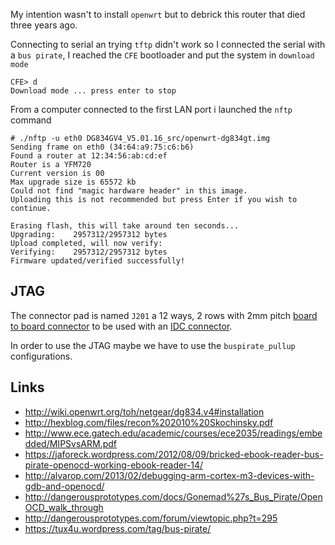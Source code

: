 My intention wasn't to install ``openwrt`` but to debrick this router that died three years ago.

Connecting to serial an trying ``tftp`` didn't work so I connected the serial with a ``bus pirate``, I reached the ``CFE``
bootloader and put the system in ``download mode``

```
CFE> d
Download mode ... press enter to stop
```

From a computer connected to the first LAN port i launched the ``nftp`` command

```
# ./nftp -u eth0 DG834GV4_V5.01.16_src/openwrt-dg834gt.img 
Sending frame on eth0 (34:64:a9:75:c6:b6)
Found a router at 12:34:56:ab:cd:ef
Router is a YFM720
Current version is 00
Max upgrade size is 65572 kb
Could not find "magic hardware header" in this image.
Uploading this is not recommended but press Enter if you wish to continue.

Erasing flash, this will take around ten seconds...
Upgrading:    2957312/2957312 bytes
Upload completed, will now verify:
Verifying:    2957312/2957312 bytes
Firmware updated/verified successfully!
```

## JTAG

The connector pad is named ``J201`` a 12 ways, 2 rows with 2mm pitch [board to board connector](http://it.rs-online.com/web/p/file-di-contatti-da-pcb/7656269/)
to be used with an [IDC connector](http://it.rs-online.com/web/p/products/714-2448/).

In order to use the JTAG maybe we have to use the ``buspirate_pullup`` configurations.

Links
-----

 - http://wiki.openwrt.org/toh/netgear/dg834.v4#installation
 - http://hexblog.com/files/recon%202010%20Skochinsky.pdf
 - http://www.ece.gatech.edu/academic/courses/ece2035/readings/embedded/MIPSvsARM.pdf
 - https://jaforeck.wordpress.com/2012/08/09/bricked-ebook-reader-bus-pirate-openocd-working-ebook-reader-14/
 - http://alvarop.com/2013/02/debugging-arm-cortex-m3-devices-with-gdb-and-openocd/
 - http://dangerousprototypes.com/docs/Gonemad%27s_Bus_Pirate/OpenOCD_walk_through
 - http://dangerousprototypes.com/forum/viewtopic.php?t=295
 - https://tux4u.wordpress.com/tag/bus-pirate/
